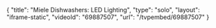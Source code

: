 {
    "title": "Miele Dishwashers: LED Lighting",
    "type": "solo",
    "layout": "iframe-static",
    "videoId": "69887507",
    "url": "\/tvpembed\/69887507"
}